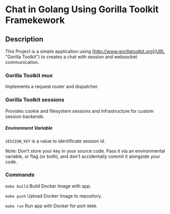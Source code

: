 # Chat in Golang Using Gorilla Toolkit Framekework

## Description

This Project is a simple application using [http://www.gorillatoolkit.org](URL "Gorilla Toolkit") to creates a chat with session and websocket communication.

### Gorilla Toolkit mux

Implements a request router and dispatcher.

### Gorilla Toolkit sessions

Provides cookie and filesystem sessions and infrastructure for custom session backends.

##### Environment Variable

`SESSION_KEY` is a value to identificate session id.

Note: Don't store your key in your source code. Pass it via an environmental variable, or flag (or both), and don't accidentally commit it alongside your code.

### Commands

`make build` Build Docker Image with app.

`make push` Upload Docker Image to repository.

`make run` Run app with Docker for port `8000`.

